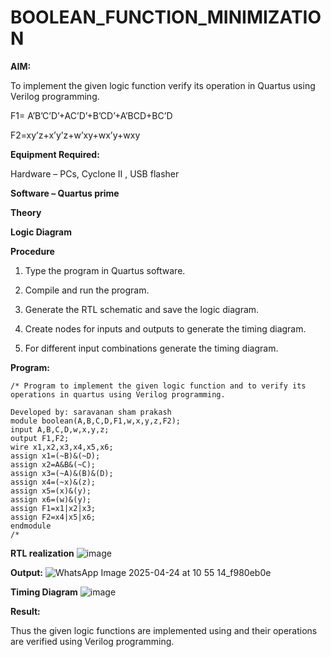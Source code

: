 # BOOLEAN_FUNCTION_MINIMIZATION

**AIM:**

To implement the given logic function verify its operation in Quartus using Verilog programming.

F1= A’B’C’D’+AC’D’+B’CD’+A’BCD+BC’D 

F2=xy’z+x’y’z+w’xy+wx’y+wxy

**Equipment Required:**

Hardware – PCs, Cyclone II , USB flasher

**Software – Quartus prime**

**Theory**

**Logic Diagram**

**Procedure**

1.	Type the program in Quartus software.

2.	Compile and run the program.

3.	Generate the RTL schematic and save the logic diagram.

4.	Create nodes for inputs and outputs to generate the timing diagram.

5.	For different input combinations generate the timing diagram.


**Program:**

```
/* Program to implement the given logic function and to verify its operations in quartus using Verilog programming. 

Developed by: saravanan sham prakash
module boolean(A,B,C,D,F1,w,x,y,z,F2);
input A,B,C,D,w,x,y,z;
output F1,F2;
wire x1,x2,x3,x4,x5,x6;
assign x1=(~B)&(~D);
assign x2=A&B&(~C);
assign x3=(~A)&(B)&(D);
assign x4=(~x)&(z);
assign x5=(x)&(y);
assign x6=(w)&(y);
assign F1=x1|x2|x3;
assign F2=x4|x5|x6;
endmodule
/*
```

**RTL realization**
![image](https://github.com/user-attachments/assets/09bb3675-f14a-4024-8734-e075a0d771bf)

**Output:**
![WhatsApp Image 2025-04-24 at 10 55 14_f980eb0e](https://github.com/user-attachments/assets/f7bbc77f-b483-406a-a04a-739496dd1573)



**Timing Diagram**
![image](https://github.com/user-attachments/assets/ab479ca2-b340-41bf-aba7-e62674f18446)



**Result:**

Thus the given logic functions are implemented using and their operations are verified using Verilog programming.

